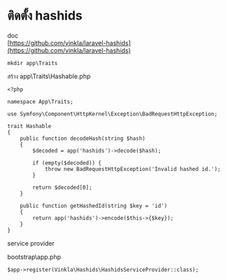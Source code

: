 # ติดตั้ง hashids

doc  
[https://github.com/vinkla/laravel-hashids](https://github.com/vinkla/laravel-hashids)

```text
mkdir app\Traits
```

สร้าง app\Traits\Hashable.php

```text
<?php

namespace App\Traits;

use Symfony\Component\HttpKernel\Exception\BadRequestHttpException;

trait Hashable
{
    public function decodeHash(string $hash)
    {
        $decoded = app('hashids')->decode($hash);

        if (empty($decoded)) {
            throw new BadRequestHttpException('Invalid hashed id.');
        }

        return $decoded[0];
    }

    public function getHashedId(string $key = 'id')
    {
        return app('hashids')->encode($this->{$key});
    }
}

```

service provider

bootstrap\app.php

```text
$app->register(Vinkla\Hashids\HashidsServiceProvider::class);
```

